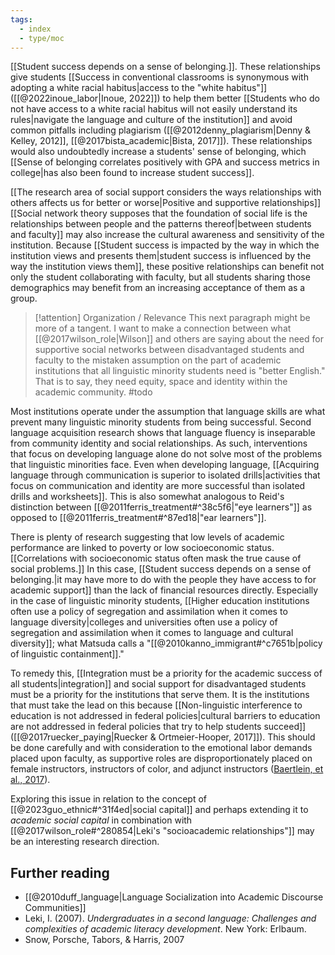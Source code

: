 ```yaml
---
tags:
  - index
  - type/moc
---
```

[[Student success depends on a sense of belonging.]]. These relationships give students [[Success in conventional classrooms is synonymous with adopting a white racial habitus|access to the "white habitus"]] ([[@2022inoue_labor|Inoue, 2022]]) to help them better [[Students who do not have access to a white racial habitus will not easily understand its rules|navigate the language and culture of the institution]] and avoid common pitfalls including plagiarism ([[@2012denny_plagiarism|Denny & Kelley, 2012]], [[@2017bista_academic|Bista, 2017]]). These relationships would also undoubtedly increase a students' sense of belonging, which [[Sense of belonging correlates positively with GPA and success metrics in college|has also been found to increase student success]].

[[The research area of social support considers the ways relationships with others affects us for better or worse|Positive and supportive relationships]] [[Social network theory supposes that the foundation of social life is the relationships between people and the patterns thereof|between students and faculty]] may also increase the cultural awareness and sensitivity of the institution. Because [[Student success is impacted by the way in which the institution views and presents them|student success is influenced by the way the institution views them]], these positive relationships can benefit not only the student collaborating with faculty, but all students sharing those demographics may benefit from an increasing acceptance of them as a group.

> [!attention] Organization / Relevance
> This next paragraph might be more of a tangent. I want to make a connection between what [[@2017wilson_role|Wilson]] and others are saying about the need for supportive social networks between disadvantaged students and faculty to the mistaken assumption on the part of academic institutions that all linguistic minority students need is "better English." That is to say, they need equity, space and identity within the academic community. #todo

Most institutions operate under the assumption that language skills are what prevent many linguistic minority students from being successful. Second language acquisition research shows that language fluency is inseparable from community identity and social relationships. As such, interventions that focus on developing language alone do not solve most of the problems that linguistic minorities face. Even when developing language, [[Acquiring language through communication is superior to isolated drills|activities that focus on communication and identity are more successful than isolated drills and worksheets]]. This is also somewhat analogous to Reid's distinction between [[@2011ferris_treatment#^38c5f6|"eye learners"]] as opposed to [[@2011ferris_treatment#^87ed18|"ear learners"]].

There is plenty of research suggesting that low levels of academic performance are linked to poverty or low socioeconomic status. [[Correlations with socioeconomic status often mask the true cause of social problems.]] In this case, [[Student success depends on a sense of belonging.|it may have more to do with the people they have access to for academic support]] than the lack of financial resources directly. Especially in the case of linguistic minority students, [[Higher education institutions often use a policy of segregation and assimilation when it comes to language diversity|colleges and universities often use a policy of segregation and assimilation when it comes to language and cultural diversity]]; what Matsuda calls a "[[@2010kanno_immigrant#^c7651b|policy of linguistic containment]]."

To remedy this, [[Integration must be a priority for the academic success of all students|integration]] and social support for disadvantaged students must be a priority for the institutions that serve them. It is the institutions that must take the lead on this because [[Non-linguistic interference to education is not addressed in federal policies|cultural barriers to education are not addressed in federal policies that try to help students succeed]] ([[@2017ruecker_paying|Ruecker & Ortmeier-Hooper, 2017]]). This should be done carefully and with consideration to the emotional labor demands placed upon faculty, as supportive roles are disproportionately placed on female instructors, instructors of color, and adjunct instructors ([Baertlein, et al., 2017](https://docs.google.com/presentation/d/1DpM1sGxZV2MhBXdPVO-XZzaAzo1ct8dBWjVWaVv91wI/edit#slide=id.g276bbfd5d2_0_4)). 

Exploring this issue in relation to the concept of [[@2023guo_ethnic#^31f4ed|social capital]] and perhaps extending it to *academic social capital* in combination with [[@2017wilson_role#^280854|Leki's "socioacademic relationships"]] may be an interesting research direction.


## Further reading
- [[@2010duff_language|Language Socialization into Academic Discourse Communities]]
- Leki, I. (2007). *Undergraduates in a second language: Challenges and complexities of academic literacy development*. New York: Erlbaum.
- Snow, Porsche, Tabors, & Harris, 2007
